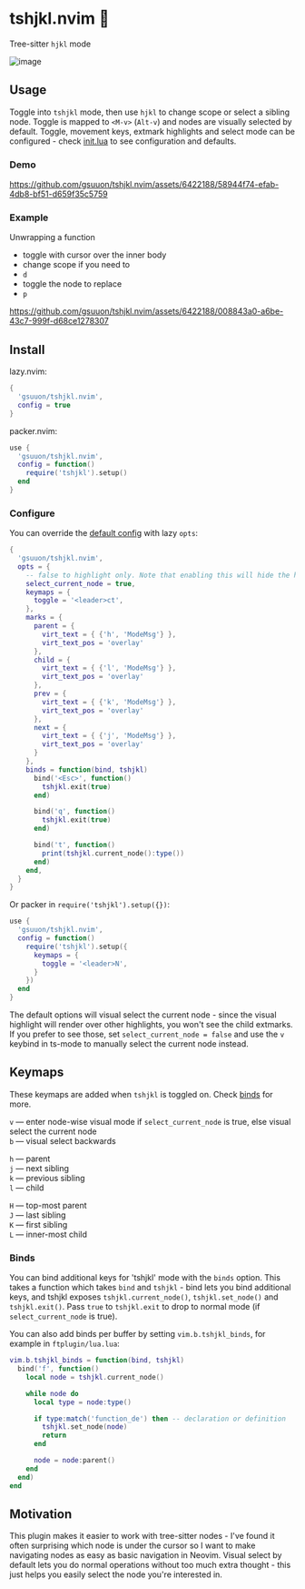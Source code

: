 # tshjkl.nvim 🌳

Tree-sitter `hjkl` mode

![image](https://github.com/gsuuon/tshjkl.nvim/assets/6422188/e1942195-dd08-44e8-9db3-2209a4ea4943)

## Usage
Toggle into `tshjkl` mode, then use `hjkl` to change scope or select a sibling node. Toggle is mapped to `<M-v>` (`Alt-v`) and nodes are visually selected by default. Toggle, movement keys, extmark highlights and select mode can be configured - check [init.lua](lua/tshjkl/init.lua) to see configuration and defaults. 

### Demo
https://github.com/gsuuon/tshjkl.nvim/assets/6422188/58944f74-efab-4db8-bf51-d659f35c5759

### Example
Unwrapping a function  
- toggle with cursor over the inner body
- change scope if you need to
- `d`
- toggle the node to replace
- `p`  

https://github.com/gsuuon/tshjkl.nvim/assets/6422188/008843a0-a6be-43c7-999f-d68ce1278307


## Install

lazy.nvim:
```lua
{
  'gsuuon/tshjkl.nvim',
  config = true
}
```

packer.nvim:
```lua
use {
  'gsuuon/tshjkl.nvim',
  config = function()
    require('tshjkl').setup()
  end
}
```

### Configure
You can override the [default config](lua/tshjkl/init.lua) with lazy `opts`:
```lua
{
  'gsuuon/tshjkl.nvim',
  opts = {
    -- false to highlight only. Note that enabling this will hide the highlighting of child nodes
    select_current_node = true,
    keymaps = {
      toggle = '<leader>ct',
    },
    marks = {
      parent = {
        virt_text = { {'h', 'ModeMsg'} },
        virt_text_pos = 'overlay'
      },
      child = {
        virt_text = { {'l', 'ModeMsg'} },
        virt_text_pos = 'overlay'
      },
      prev = {
        virt_text = { {'k', 'ModeMsg'} },
        virt_text_pos = 'overlay'
      },
      next = {
        virt_text = { {'j', 'ModeMsg'} },
        virt_text_pos = 'overlay'
      }
    },
    binds = function(bind, tshjkl)
      bind('<Esc>', function()
        tshjkl.exit(true)
      end)

      bind('q', function()
        tshjkl.exit(true)
      end)

      bind('t', function()
        print(tshjkl.current_node():type())
      end)
    end,
  }
}
```

Or packer in `require('tshjkl').setup({})`:

```lua
use {
  'gsuuon/tshjkl.nvim',
  config = function()
    require('tshjkl').setup({
      keymaps = {
        toggle = '<leader>N',
      }
    })
  end
}
```

The default options will visual select the current node - since the visual highlight will render over other highlights, you won't see the child extmarks. If you prefer to see those, set `select_current_node = false` and use the `v` keybind in ts-mode to manually select the current node instead.

## Keymaps
These keymaps are added when `tshjkl` is toggled on. Check [binds](./lua/tshjkl/init.lua#L437) for more.

`v` — enter node-wise visual mode if `select_current_node` is true, else visual select the current node  
`b` — visual select backwards  

`h` — parent  
`j` — next sibling  
`k` — previous sibling  
`l` — child  

`H` — top-most parent  
`J` — last sibling  
`K` — first sibling  
`L` — inner-most child  

### Binds
You can bind additional keys for 'tshjkl' mode with the `binds` option. This takes a function which takes `bind` and `tshjkl` - bind lets you bind additional keys, and tshjkl exposes `tshjkl.current_node()`, `tshjkl.set_node()` and `tshjkl.exit()`. Pass `true` to `tshjkl.exit` to drop to normal mode (if `select_current_node` is true).

You can also add binds per buffer by setting `vim.b.tshjkl_binds`, for example in `ftplugin/lua.lua`:
```lua
vim.b.tshjkl_binds = function(bind, tshjkl)
  bind('f', function()
    local node = tshjkl.current_node()

    while node do
      local type = node:type()

      if type:match('function_de') then -- declaration or definition
        tshjkl.set_node(node)
        return
      end

      node = node:parent()
    end
  end)
end
```

## Motivation
This plugin makes it easier to work with tree-sitter nodes - I've found it often surprising which node is under the cursor so I want to make navigating nodes as easy as basic navigation in Neovim. Visual select by default lets you do normal operations without too much extra thought - this just helps you easily select the node you're interested in.
